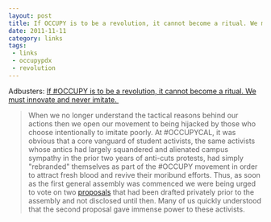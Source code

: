 ```yaml
---
layout: post
title: If OCCUPY is to be a revolution, it cannot become a ritual. We must innovate and never imitate. 
date: 2011-11-11
category: links
tags:
 - links
 - occupypdx
 - revolution
---
```


<p><span>Adbusters:&nbsp;<a class="offsite-link-inline" href="http://www.adbusters.org/blogs/blackspot-blog/imitating-occupy.html" target="_blank">If #OCCUPY is to be a revolution, it cannot become a ritual. We must innovate and never imitate.&nbsp;</a></span></p>
<blockquote>
<p><span><span>When we no longer understand the tactical reasons behind our actions then we open our movement to being hijacked by those who choose intentionally to imitate poorly. At #OCCUPYCAL, it was obvious that a core vanguard of student activists, the same activists whose antics had largely squandered and alienated campus sympathy in the prior two years of anti-cuts protests, had simply "rebranded" themselves as part of the #OCCUPY movement in order to attract fresh blood and revive their moribund efforts. Thus, as soon as the first general assembly was commenced we were being urged to vote on two&nbsp;</span><a href="http://www.documentcloud.org/documents/265732-draft-proposal-for-uc-berkeley-general-assembly.html">proposals</a><span>&nbsp;that had been drafted privately prior to the assembly and not disclosed until then. Many of us quickly understood that the second proposal gave immense power to these activists.</span></span></p>
</blockquote>
